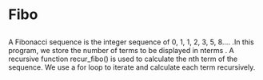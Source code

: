 # Fibo
## 
A Fibonacci sequence is the integer sequence of 0, 1, 1, 2, 3, 5, 8.... 
.In this program, we store the number of terms to be displayed in nterms . A recursive function recur_fibo() is used to calculate the nth term of the sequence. We use a for loop to iterate and calculate each term recursively.
